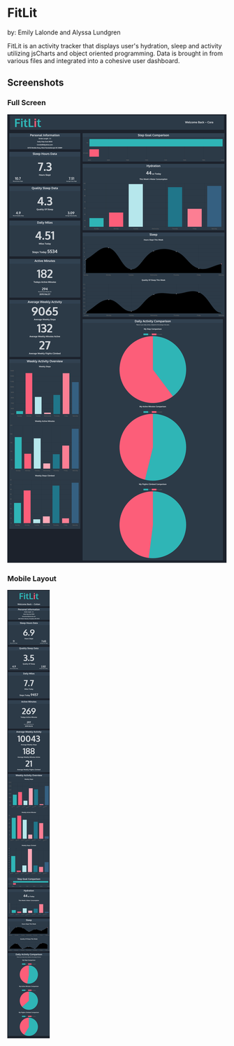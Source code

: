 # FitLit 

by: Emily Lalonde and Alyssa Lundgren

FitLit is an activity tracker that displays user's hydration, sleep and activity utilizing jsCharts and object oriented programming. Data is brought in from various files and integrated into a cohesive user dashboard.

## Screenshots
### Full Screen
![](images/Screenshot-desktop.png)

### Mobile Layout
![](images/Screenshot-mobile.png)